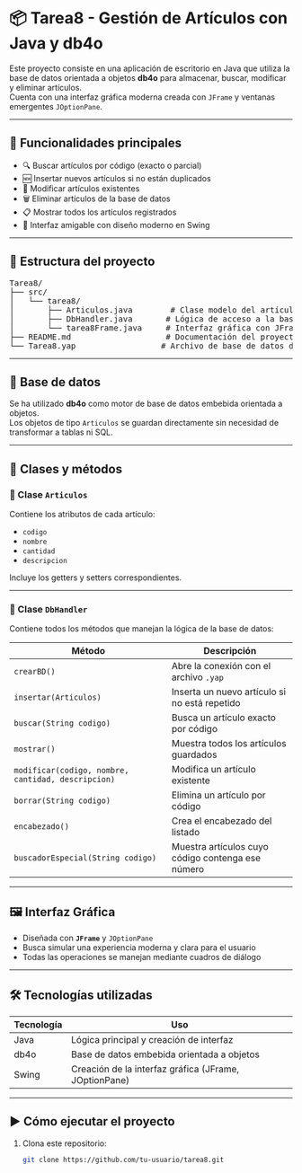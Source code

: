 # 📦 Tarea8 - Gestión de Artículos con Java y db4o

Este proyecto consiste en una aplicación de escritorio en Java que utiliza la base de datos orientada a objetos **db4o** para almacenar, buscar, modificar y eliminar artículos.  
Cuenta con una interfaz gráfica moderna creada con `JFrame` y ventanas emergentes `JOptionPane`.

---

## 🚀 Funcionalidades principales

- 🔍 Buscar artículos por código (exacto o parcial)
- 🆕 Insertar nuevos artículos si no están duplicados
- 📝 Modificar artículos existentes
- 🗑️ Eliminar artículos de la base de datos
- 📋 Mostrar todos los artículos registrados
- 🎨 Interfaz amigable con diseño moderno en Swing

---

## 🧱 Estructura del proyecto
<pre>
Tarea8/
├── src/
│   └── tarea8/
│       ├── Articulos.java        # Clase modelo del artículo
│       ├── DbHandler.java       # Lógica de acceso a la base de datos
│       └── tarea8Frame.java     # Interfaz gráfica con JFrame
├── README.md                    # Documentación del proyecto
└── Tarea8.yap                  # Archivo de base de datos db4o
</pre>


---

## 💾 Base de datos

Se ha utilizado **db4o** como motor de base de datos embebida orientada a objetos.  
Los objetos de tipo `Articulos` se guardan directamente sin necesidad de transformar a tablas ni SQL.

---

## 🧠 Clases y métodos

### 📌 Clase `Articulos`
Contiene los atributos de cada artículo:
- `codigo`
- `nombre`
- `cantidad`
- `descripcion`

Incluye los getters y setters correspondientes.

---

### 📌 Clase `DbHandler`

Contiene todos los métodos que manejan la lógica de la base de datos:

| Método | Descripción |
|--------|-------------|
| `crearBD()` | Abre la conexión con el archivo `.yap` |
| `insertar(Articulos)` | Inserta un nuevo artículo si no está repetido |
| `buscar(String codigo)` | Busca un artículo exacto por código |
| `mostrar()` | Muestra todos los artículos guardados |
| `modificar(codigo, nombre, cantidad, descripcion)` | Modifica un artículo existente |
| `borrar(String codigo)` | Elimina un artículo por código |
| `encabezado()` | Crea el encabezado del listado |
| `buscadorEspecial(String codigo)` | Muestra artículos cuyo código contenga ese número |

---

## 🖼️ Interfaz Gráfica

- Diseñada con **`JFrame`** y `JOptionPane`
- Busca simular una experiencia moderna y clara para el usuario
- Todas las operaciones se manejan mediante cuadros de diálogo

---

## 🛠️ Tecnologías utilizadas

| Tecnología | Uso |
|------------|-----|
| Java       | Lógica principal y creación de interfaz |
| db4o       | Base de datos embebida orientada a objetos |
| Swing      | Creación de la interfaz gráfica (JFrame, JOptionPane) |

---

## ▶️ Cómo ejecutar el proyecto

1. Clona este repositorio:
   ```bash
   git clone https://github.com/tu-usuario/tarea8.git
